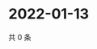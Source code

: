 # 2022-01-13

共 0 条

<!-- BEGIN WEIBO -->
<!-- 最后更新时间 Thu Jan 13 2022 11:17:18 GMT+0800 (China Standard Time) -->

<!-- END WEIBO -->
